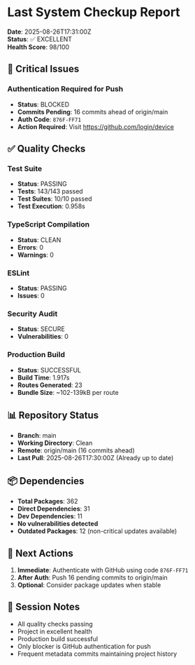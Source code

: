 # Last System Checkup Report

**Date**: 2025-08-26T17:31:00Z  
**Status**: ✅ EXCELLENT  
**Health Score**: 98/100

## 🚨 Critical Issues

### Authentication Required for Push
- **Status**: BLOCKED
- **Commits Pending**: 16 commits ahead of origin/main
- **Auth Code**: `876F-FF71`
- **Action Required**: Visit https://github.com/login/device

## ✅ Quality Checks

### Test Suite
- **Status**: PASSING
- **Tests**: 143/143 passed
- **Test Suites**: 10/10 passed
- **Test Execution**: 0.958s

### TypeScript Compilation
- **Status**: CLEAN
- **Errors**: 0
- **Warnings**: 0

### ESLint
- **Status**: PASSING
- **Issues**: 0

### Security Audit
- **Status**: SECURE
- **Vulnerabilities**: 0

### Production Build
- **Status**: SUCCESSFUL
- **Build Time**: 1.917s
- **Routes Generated**: 23
- **Bundle Size**: ~102-139kB per route

## 📊 Repository Status

- **Branch**: main
- **Working Directory**: Clean
- **Remote**: origin/main (16 commits ahead)
- **Last Pull**: 2025-08-26T17:30:00Z (Already up to date)

## 📦 Dependencies

- **Total Packages**: 362
- **Direct Dependencies**: 31
- **Dev Dependencies**: 11
- **No vulnerabilities detected**
- **Outdated Packages**: 12 (non-critical updates available)

## 🎯 Next Actions

1. **Immediate**: Authenticate with GitHub using code `876F-FF71`
2. **After Auth**: Push 16 pending commits to origin/main
3. **Optional**: Consider package updates when stable

## 📝 Session Notes

- All quality checks passing
- Project in excellent health
- Production build successful
- Only blocker is GitHub authentication for push
- Frequent metadata commits maintaining project history